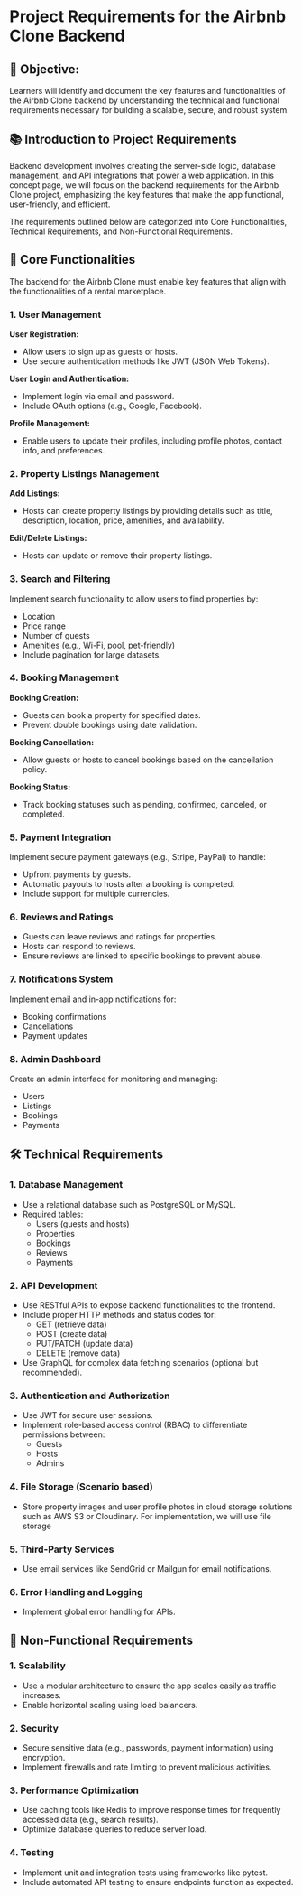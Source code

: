 # Project Requirements for the Airbnb Clone Backend

## 🎯 Objective:
Learners will identify and document the key features and functionalities of the Airbnb Clone backend by understanding the technical and functional requirements necessary for building a scalable, secure, and robust system.

## 📚 Introduction to Project Requirements
Backend development involves creating the server-side logic, database management, and API integrations that power a web application. In this concept page, we will focus on the backend requirements for the Airbnb Clone project, emphasizing the key features that make the app functional, user-friendly, and efficient.

The requirements outlined below are categorized into Core Functionalities, Technical Requirements, and Non-Functional Requirements.

## 🔑 Core Functionalities
The backend for the Airbnb Clone must enable key features that align with the functionalities of a rental marketplace.

### 1. User Management
**User Registration:**
- Allow users to sign up as guests or hosts.
- Use secure authentication methods like JWT (JSON Web Tokens).

**User Login and Authentication:**
- Implement login via email and password.
- Include OAuth options (e.g., Google, Facebook).

**Profile Management:**
- Enable users to update their profiles, including profile photos, contact info, and preferences.

### 2. Property Listings Management
**Add Listings:**
- Hosts can create property listings by providing details such as title, description, location, price, amenities, and availability.

**Edit/Delete Listings:**
- Hosts can update or remove their property listings.

### 3. Search and Filtering
Implement search functionality to allow users to find properties by:
- Location
- Price range
- Number of guests
- Amenities (e.g., Wi-Fi, pool, pet-friendly)
- Include pagination for large datasets.

### 4. Booking Management
**Booking Creation:**
- Guests can book a property for specified dates.
- Prevent double bookings using date validation.

**Booking Cancellation:**
- Allow guests or hosts to cancel bookings based on the cancellation policy.

**Booking Status:**
- Track booking statuses such as pending, confirmed, canceled, or completed.

### 5. Payment Integration
Implement secure payment gateways (e.g., Stripe, PayPal) to handle:
- Upfront payments by guests.
- Automatic payouts to hosts after a booking is completed.
- Include support for multiple currencies.

### 6. Reviews and Ratings
- Guests can leave reviews and ratings for properties.
- Hosts can respond to reviews.
- Ensure reviews are linked to specific bookings to prevent abuse.

### 7. Notifications System
Implement email and in-app notifications for:
- Booking confirmations
- Cancellations
- Payment updates

### 8. Admin Dashboard
Create an admin interface for monitoring and managing:
- Users
- Listings
- Bookings
- Payments

## 🛠️ Technical Requirements

### 1. Database Management
- Use a relational database such as PostgreSQL or MySQL.
- Required tables:
  - Users (guests and hosts)
  - Properties
  - Bookings
  - Reviews
  - Payments

### 2. API Development
- Use RESTful APIs to expose backend functionalities to the frontend.
- Include proper HTTP methods and status codes for:
  - GET (retrieve data)
  - POST (create data)
  - PUT/PATCH (update data)
  - DELETE (remove data)
- Use GraphQL for complex data fetching scenarios (optional but recommended).

### 3. Authentication and Authorization
- Use JWT for secure user sessions.
- Implement role-based access control (RBAC) to differentiate permissions between:
  - Guests
  - Hosts
  - Admins

### 4. File Storage (Scenario based)
- Store property images and user profile photos in cloud storage solutions such as AWS S3 or Cloudinary. For implementation, we will use file storage

### 5. Third-Party Services
- Use email services like SendGrid or Mailgun for email notifications.

### 6. Error Handling and Logging
- Implement global error handling for APIs.

## 🚀 Non-Functional Requirements

### 1. Scalability
- Use a modular architecture to ensure the app scales easily as traffic increases.
- Enable horizontal scaling using load balancers.

### 2. Security
- Secure sensitive data (e.g., passwords, payment information) using encryption.
- Implement firewalls and rate limiting to prevent malicious activities.

### 3. Performance Optimization
- Use caching tools like Redis to improve response times for frequently accessed data (e.g., search results).
- Optimize database queries to reduce server load.

### 4. Testing
- Implement unit and integration tests using frameworks like pytest.
- Include automated API testing to ensure endpoints function as expected.
